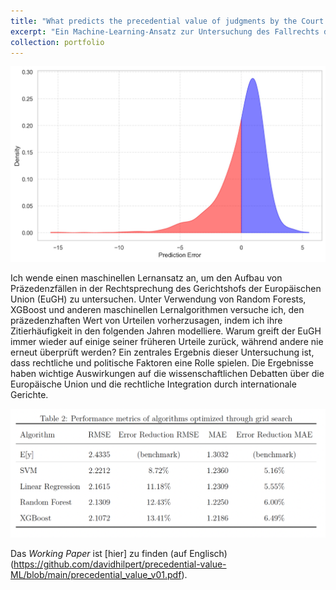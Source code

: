 ```yaml
---
title: "What predicts the precedential value of judgments by the Court of Justice of the European Union?"
excerpt: "Ein Machine-Learning-Ansatz zur Untersuchung des Fallrechts des EuGH<br/><img src='/images/precedent_density.jpg'>"
collection: portfolio
---
```


![Process Illustration](/images/precedent_density.jpg)

Ich wende einen maschinellen Lernansatz an, um den Aufbau von Präzedenzfällen in der Rechtsprechung des Gerichtshofs der Europäischen Union (EuGH) zu untersuchen. Unter Verwendung von Random Forests, XGBoost und anderen maschinellen Lernalgorithmen versuche ich, den präzedenzhaften Wert von Urteilen vorherzusagen, indem ich ihre Zitierhäufigkeit in den folgenden Jahren modelliere. Warum greift der EuGH immer wieder auf einige seiner früheren Urteile zurück, während andere nie erneut überprüft werden? Ein zentrales Ergebnis dieser Untersuchung ist, dass rechtliche und politische Faktoren eine Rolle spielen. Die Ergebnisse haben wichtige Auswirkungen auf die wissenschaftlichen Debatten über die Europäische Union und die rechtliche Integration durch internationale Gerichte.

![Process Illustration](/images/tab_prediction_error.png)


Das _Working Paper_ ist [hier] zu finden (auf Englisch) (https://github.com/davidhilpert/precedential-value-ML/blob/main/precedential_value_v01.pdf).